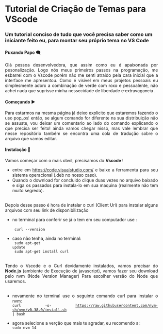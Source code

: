 # Tutorial de Criação de Temas para VScode
### Um tutorial conciso de tudo que você precisa saber como um iniciante feito eu, para montar seu próprio tema no VS Code 

#### Puxando Papo 🗨️

<div align="justify">
  
 Olá pessoa desenvolvedora, que assim como eu é apaixonada por pesonalização. Logo nós meus primeiros passos na programação, me esbarrei com o Vscode porém  não me senti atraido pela cara inicial que a interface me apresentou. Como é visivel  em meus projetos pessoais eu simplesmente adoro a combinação de verde com roxo e pessoalente, não achei nada que suprisse minha nessecidade de liberdade <s>e extravagancia</s>  .

#### Começando ▶️

Para estarmos na mesma página já deixo explicito que estaremos fazendo o uso pop_os! então, se algum comando for diferente na sua distribuição não se assuste, vou deixar um comentario ao lado do comando explicando o que precisa ser feito! ainda vamos chegar nisso, mas vale lembrar que nesse repositório também se encontra uma cola de tradução sobre o arquivo que vamos editar.
 
#### Instalação 🔧

Vamos começar com o mais obvil, precisamos do <strong> Vscode </strong>!  
  
  * entre em https://code.visualstudio.com/ e baixe a ferramenta para seu sistema operacional (.deb no nosso caso). <br>
  * Quando o download for concluido clique duas vezes no arquivo baixado e siga os passados para instala-lo em sua maquina (realmente não tem muito segredo).<br> <br>

  
Depois desse passo é hora de instalar o curl (Client Url) para instalar alguns arquivos com seu link de disponibilização <br>
 * no terminal para conferir se já o tem em seu computador use : <br><br>
   <code> curl --version </code>
  
 * caso não tenha, ainda no terminal:  <br> 
<code> sudo apt-get update</code> <br>
<code> sudo apt-get install curl </code> <br><br>
  
Tendo o Vscode e o Curl devidamente instalados, vamos precisar do <strong>Node.js</strong> (ambiente de Execução de javascript), vamos fazer seu download pelo nvm (Node Version Manager) Para escolher  versão do Node que usaremos.<br><br>
  * novamente no terminal use o seguinte comando curl para instalar o nvm: <br>
    <code>curl -o- https://raw.githubusercontent.com/nvm-sh/nvm/v0.38.0/install.sh | bash</code><br>
  
  * agora selecione a verção que mais te agradar, eu recomendo a:<br>
    <code>sudo nvm 14</code> <br><br>
  
  
  
  
  

  
  
  
</div>

